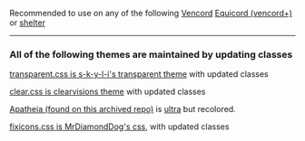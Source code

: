 Recommended to use on any of the following [Vencord](https://github.com/Vendicated/Vencord) [Equicord (vencord+)](https://github.com/Equicord/Equicord) or [shelter](https://github.com/uwu/shelter)

------------------------

### All of the following themes are maintained by updating classes

[transparent.css is s-k-y-l-i's transparent theme](https://github.com/s-k-y-l-i/discord-themes/blob/main/Theme%20code/transparency.css) with updated classes 

[clear.css is clearvisions theme](https://clearvision.github.io/ClearVision-v6/main.css) with updated classes

[Apatheia (found on this archived repo)](https://github.com/AmadeusWM/dotfiles-hyprland/blob/main/dots/BetterDiscord/Apatheia.theme.css) is [ultra](https://github.com/TheCommieAxolotl/BetterDiscord-Stuff/blob/main/Ultra/Ultra.theme.css) but recolored.

[fixicons.css is MrDiamondDog's css](https://github.com/MrDiamondDog/noUglyIconsTheme), with updated classes
